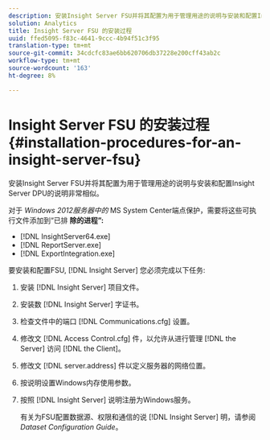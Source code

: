 ```yaml
---
description: 安装Insight Server FSU并将其配置为用于管理用途的说明与安装和配置Insight Server DPU的说明非常相似。
solution: Analytics
title: Insight Server FSU 的安装过程
uuid: ffed5095-f83c-4641-9ccc-4b94f51c3f95
translation-type: tm+mt
source-git-commit: 34cdcfc83ae6bb620706db37228e200cff43ab2c
workflow-type: tm+mt
source-wordcount: '163'
ht-degree: 8%

---
```



# Insight Server FSU 的安装过程{#installation-procedures-for-an-insight-server-fsu}

安装Insight Server FSU并将其配置为用于管理用途的说明与安装和配置Insight Server DPU的说明非常相似。

对于 *Windows 2012服务器中的* MS System Center端点保护，需要将这些可执行文件添加到“已排 **除的进程”:**

* [!DNL InsightServer64.exe]
* [!DNL ReportServer.exe]
* [!DNL ExportIntegration.exe]

要安装和配置FSU, [!DNL Insight Server] 您必须完成以下任务:

1. 安装 [!DNL Insight Server] 项目文件。
1. 安装数 [!DNL Insight Server] 字证书。
1. 检查文件中的端口 [!DNL Communications.cfg] 设置。
1. 修改文 [!DNL Access Control.cfg] 件，以允许从进行管理 [!DNL the Server] 访问 [!DNL the Client]。
1. 修改文 [!DNL server.address] 件以定义服务器的网络位置。
1. 按说明设置Windows内存使用参数。
1. 按照 [!DNL Insight Server] 说明注册为Windows服务。

   有关为FSU配置数据源、权限和通信的说 [!DNL Insight Server] 明，请参阅 *Dataset Configuration Guide*。

